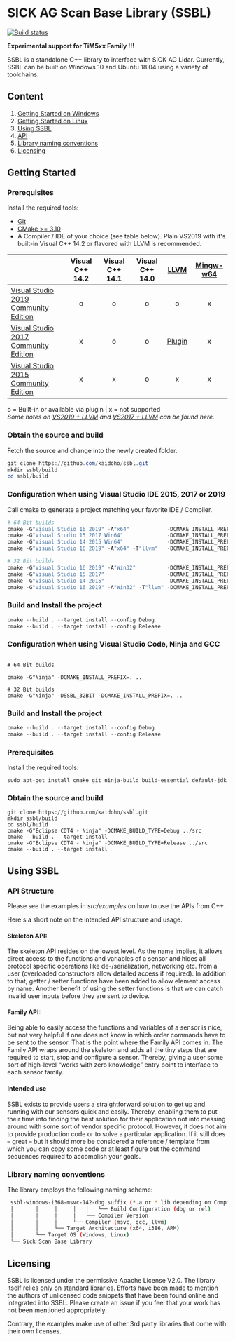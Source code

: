 # SICK AG Scan Base Library (SSBL)
[![Build status](https://ci.appveyor.com/api/projects/status/9gopgyqbnf6xt5pq?svg=true)](https://ci.appveyor.com/project/Kaidoho/ssbl/branch/master)

<b> Experimental support for TiM5xx Family !!! </b>

SSBL is a standalone C++ library to interface with SICK AG Lidar. Currently, SSBL can be built on Windows 10 and Ubuntu 18.04 using a variety of toolchains.  


## Content

1. [Getting Started on Windows](#Getting-Started-(Windows-10))
1. [Getting Started on Linux](#Getting-Started-(Ubuntu-18.04))
2. [Using SSBL](#Using-SSBL)
  1. [API](#API)
  2. [Library naming conventions](#Library-naming-conventions)
3. [Licensing](#Licensing)  



## Getting Started

### Prerequisites

Install the required tools:

* [Git](https://git-scm.com/download/win)
* [CMake >= 3.10](https://cmake.org/download)
* A Compiler / IDE of your choice (see table below). Plain VS2019 with it's built-in Visual C++ 14.2 or flavored with LLVM is recommended.

|                                   | Visual C++  14.2 | Visual C++  14.1 | Visual C++  14.0 | [LLVM](https://llvm.org) | [Mingw-w64](https://mingw-w64.org/doku.php) |
|--------------------------------------|:----------------:|:----------------:|:----------------:|:------:|:-----------:|
| [Visual Studio 2019 Community Edition](https://visualstudio.microsoft.com) |         o        |         o        |         o        |   o  |     x     |
| [Visual Studio 2017 Community Edition](https://visualstudio.microsoft.com)  |         x        |         o        |         o        |   [Plugin](https://marketplace.visualstudio.com/items?itemName=LLVMExtensions.llvm-toolchain)  |     x     |
| [Visual Studio 2015 Community Edition](https://visualstudio.microsoft.com)  |         x        |         x        |         o        |   x  |     x     |



o = Built-in or available via plugin | x = not supported     
*Some notes on [VS2019 + LLVM](https://devblogs.microsoft.com/cppblog/clang-llvm-support-in-visual-studio) and [VS2017 + LLVM](https://marketplace.visualstudio.com/items?itemName=LLVMExtensions.llvm-toolchain) can be found here.*


### Obtain the source and build
Fetch the source and change into the newly created folder.
```powershell
git clone https://github.com/kaidoho/ssbl.git
mkdir ssbl/build
cd ssbl/build
```

### Configuration when using Visual Studio IDE 2015, 2017 or 2019 
Call cmake to generate a project matching your favorite IDE / Compiler. 
```powershell
# 64 Bit builds
cmake -G"Visual Studio 16 2019" -A"x64"            -DCMAKE_INSTALL_PREFIX=. ..
cmake -G"Visual Studio 15 2017 Win64"              -DCMAKE_INSTALL_PREFIX=. ..
cmake -G"Visual Studio 14 2015 Win64"              -DCMAKE_INSTALL_PREFIX=. ..
cmake -G"Visual Studio 16 2019" -A"x64" -T"llvm"   -DCMAKE_INSTALL_PREFIX=. ..  

# 32 Bit builds
cmake -G"Visual Studio 16 2019" -A"Win32"          -DCMAKE_INSTALL_PREFIX=. .. 
cmake -G"Visual Studio 15 2017"                    -DCMAKE_INSTALL_PREFIX=. .. 
cmake -G"Visual Studio 14 2015"                    -DCMAKE_INSTALL_PREFIX=. .. 
cmake -G"Visual Studio 16 2019" -A"Win32" -T"llvm" -DCMAKE_INSTALL_PREFIX=. .. 
```
### Build and Install the project
```powershell
cmake --build . --target install --config Debug
cmake --build . --target install --config Release
````

### Configuration when using Visual Studio Code, Ninja and GCC 

```console

# 64 Bit builds

cmake -G"Ninja" -DCMAKE_INSTALL_PREFIX=. .. 

# 32 Bit builds
cmake -G"Ninja" -DSSBL_32BIT -DCMAKE_INSTALL_PREFIX=. ..  
```


### Build and Install the project
```powershell
cmake --build . --target install --config Debug
cmake --build . --target install --config Release
```





### Prerequisites

Install the required tools:

```console
sudo apt-get install cmake git ninja-build build-essential default-jdk
```

### Obtain the source and build
```console
git clone https://github.com/kaidoho/ssbl.git
mkdir ssbl/build
cd ssbl/build
cmake -G"Eclipse CDT4 - Ninja" -DCMAKE_BUILD_TYPE=Debug ../src
cmake --build . --target install
cmake -G"Eclipse CDT4 - Ninja" -DCMAKE_BUILD_TYPE=Release ../src
cmake --build . --target install
```

## Using SSBL

### API Structure
Please see the examples in *src/examples* on how to use the APIs from C++.

Here's a short note on the intended API structure and usage.

#### Skeleton API:
The skeleton API resides on the lowest level. As the name implies, it allows direct access to the functions and variables of a sensor and hides all protocol specific operations like de-/serialization, networking etc. from a user (overloaded constructors allow detailed access if required). In addition to that, getter / setter functions have been added to allow element access by name. Another benefit of using the setter functions is that we can catch invalid user inputs before they are sent to device.
#### Family API:
Being able to easily access the functions and variables of a sensor is nice, but not very helpful if one does not know in which order commands have to be sent to the sensor. That is the point where the Family API comes in. The Family API wraps around the skeleton and adds all the tiny steps that are required to start, stop and configure a sensor. Thereby, giving a user some sort of high-level “works with zero knowledge” entry point to interface to each sensor family.
#### Intended use
SSBL exists to provide users a straightforward solution to get up and running with our sensors quick and easily. Thereby, enabling them to put their time into finding the best solution for their application not into messing around with some sort of vendor specific protocol. However, it does not aim to provide production code or to solve a particular application. If it still does – great – but it should more be considered a reference / template from which you can copy some code or at least figure out the command sequences required to accomplish your goals.


### Library naming conventions
The library employs the following naming scheme:
```bash
 ssbl-windows-i368-msvc-142-dbg.suffix (*.a or *.lib depending on Compiler)
 │       │     │     │   │   └── Build Configuration (dbg or rel)
 │       │     │     │   └── Compiler Version  
 │       │     │     └── Compiler (msvc, gcc, llvm)
 │       │     └── Target Architecture (x64, i386, ARM)
 │       └── Target OS (Windows, Linux)
 └── Sick Scan Base Library
 ```




## Licensing

SSBL is licensed under the permissive Apache License V2.0. The library itself relies only on standard libraries. Efforts have been made to mention the authors of unlicensed code snippets that have been found online and integrated into SSBL. Please create an issue if you feel that your work has not been mentioned appropriately.  

Contrary, the examples make use of other 3rd party libraries that come with their own licenses.
